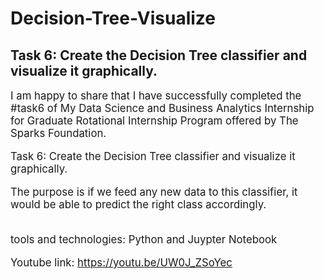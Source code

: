 # Decision-Tree-Visualize
## Task 6:  Create the Decision Tree classifier and visualize it graphically. 
<big>
 I am happy to share that I have successfully completed the #task6 of My Data Science and Business Analytics Internship for 
  Graduate Rotational Internship Program offered by The Sparks Foundation.<br/>

Task 6:  Create the Decision Tree classifier and visualize it graphically. <br/>

The purpose is if we feed any new data to this classifier, it would be able to 
predict the right class accordingly.  

<br/>tools and technologies: Python and Juypter Notebook

Youtube link: https://youtu.be/UW0J_ZSoYec
</big>
